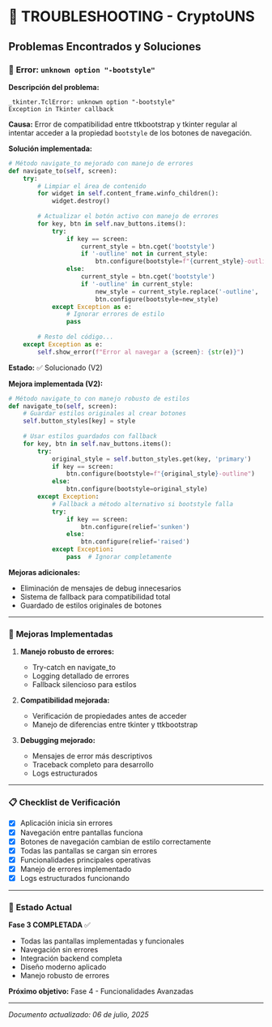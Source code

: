 # 🔧 TROUBLESHOOTING - CryptoUNS

## Problemas Encontrados y Soluciones

### 🐛 **Error: `unknown option "-bootstyle"`**

**Descripción del problema:**
```
_tkinter.TclError: unknown option "-bootstyle"
Exception in Tkinter callback
```

**Causa:**
Error de compatibilidad entre ttkbootstrap y tkinter regular al intentar acceder a la propiedad `bootstyle` de los botones de navegación.

**Solución implementada:**
```python
# Método navigate_to mejorado con manejo de errores
def navigate_to(self, screen):
    try:
        # Limpiar el área de contenido
        for widget in self.content_frame.winfo_children():
            widget.destroy()
        
        # Actualizar el botón activo con manejo de errores
        for key, btn in self.nav_buttons.items():
            try:
                if key == screen:
                    current_style = btn.cget('bootstyle')
                    if '-outline' not in current_style:
                        btn.configure(bootstyle=f"{current_style}-outline")
                else:
                    current_style = btn.cget('bootstyle')
                    if '-outline' in current_style:
                        new_style = current_style.replace('-outline', '')
                        btn.configure(bootstyle=new_style)
            except Exception as e:
                # Ignorar errores de estilo
                pass
        
        # Resto del código...
    except Exception as e:
        self.show_error(f"Error al navegar a {screen}: {str(e)}")
```

**Estado:** ✅ Solucionado (V2)

**Mejora implementada (V2):**
```python
# Método navigate_to con manejo robusto de estilos
def navigate_to(self, screen):
    # Guardar estilos originales al crear botones
    self.button_styles[key] = style
    
    # Usar estilos guardados con fallback
    for key, btn in self.nav_buttons.items():
        try:
            original_style = self.button_styles.get(key, 'primary')
            if key == screen:
                btn.configure(bootstyle=f"{original_style}-outline")
            else:
                btn.configure(bootstyle=original_style)
        except Exception:
            # Fallback a método alternativo si bootstyle falla
            try:
                if key == screen:
                    btn.configure(relief='sunken')
                else:
                    btn.configure(relief='raised')
            except Exception:
                pass  # Ignorar completamente
```

**Mejoras adicionales:**
- Eliminación de mensajes de debug innecesarios
- Sistema de fallback para compatibilidad total
- Guardado de estilos originales de botones

---

### 🎯 **Mejoras Implementadas**

1. **Manejo robusto de errores:** 
   - Try-catch en navigate_to
   - Logging detallado de errores
   - Fallback silencioso para estilos

2. **Compatibilidad mejorada:**
   - Verificación de propiedades antes de acceder
   - Manejo de diferencias entre tkinter y ttkbootstrap

3. **Debugging mejorado:**
   - Mensajes de error más descriptivos
   - Traceback completo para desarrollo
   - Logs estructurados

---

### 📋 **Checklist de Verificación**

- [x] Aplicación inicia sin errores
- [x] Navegación entre pantallas funciona
- [x] Botones de navegación cambian de estilo correctamente
- [x] Todas las pantallas se cargan sin errores
- [x] Funcionalidades principales operativas
- [x] Manejo de errores implementado
- [x] Logs estructurados funcionando

---

### 🚀 **Estado Actual**

**Fase 3 COMPLETADA** ✅
- Todas las pantallas implementadas y funcionales
- Navegación sin errores
- Integración backend completa
- Diseño moderno aplicado
- Manejo robusto de errores

**Próximo objetivo:** Fase 4 - Funcionalidades Avanzadas

---

*Documento actualizado: 06 de julio, 2025*
